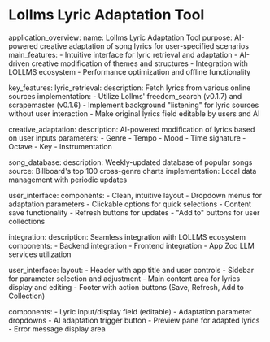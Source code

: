 # Lollms Lyric Adaptation Tool

application_overview:
  name: Lollms Lyric Adaptation Tool
  purpose: AI-powered creative adaptation of song lyrics for user-specified scenarios
  main_features:
    - Intuitive interface for lyric retrieval and adaptation
    - AI-driven creative modification of themes and structures
    - Integration with LOLLMS ecosystem
    - Performance optimization and offline functionality

key_features:
  lyric_retrieval:
    description: Fetch lyrics from various online sources
    implementation:
      - Utilize Lollms' freedom_search (v0.1.7) and scrapemaster (v0.1.6)
      - Implement background "listening" for lyric sources without user interaction
      - Make original lyrics field editable by users and AI
  
  creative_adaptation:
    description: AI-powered modification of lyrics based on user inputs
    parameters:
      - Genre
      - Tempo
      - Mood
      - Time signature
      - Octave
      - Key
      - Instrumentation
    
  song_database:
    description: Weekly-updated database of popular songs
    source: Billboard's top 100 cross-genre charts
    implementation: Local data management with periodic updates
  
  user_interface:
    components:
      - Clean, intuitive layout
      - Dropdown menus for adaptation parameters
      - Clickable options for quick selections
      - Content save functionality
      - Refresh buttons for updates
      - "Add to" buttons for user collections
  
  integration:
    description: Seamless integration with LOLLMS ecosystem
    components:
      - Backend integration
      - Frontend integration
      - App Zoo LLM services utilization

user_interface:
  layout:
    - Header with app title and user controls
    - Sidebar for parameter selection and adjustment
    - Main content area for lyrics display and editing
    - Footer with action buttons (Save, Refresh, Add to Collection)
  
  components:
    - Lyric input/display field (editable)
    - Adaptation parameter dropdowns
    - AI adaptation trigger button
    - Preview pane for adapted lyrics
    - Error message display area